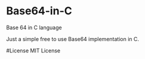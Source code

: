 # Base64-in-C
Base 64 in C language

Just a simple free to use Base64 implementation in C.

#License
MIT License

